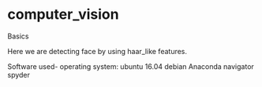 # computer_vision
Basics

Here we are detecting face by using haar_like features.

Software used-
operating system: ubuntu 16.04 debian
Anaconda navigator
spyder
